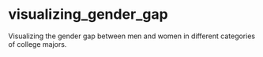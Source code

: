 # visualizing_gender_gap
Visualizing the gender gap between men and women in different categories of college majors. 
